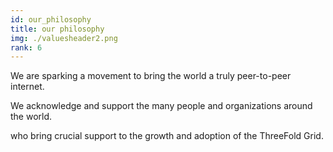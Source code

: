 ```yaml
---
id: our_philosophy
title: our philosophy
img: ./valuesheader2.png
rank: 6
---
```


We are sparking a movement to bring the world a truly peer-to-peer internet.

We acknowledge and support the many people and organizations around the world.

who bring crucial support to the growth and adoption of the ThreeFold Grid.
